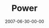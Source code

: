 ---
layout: message
category: message
series: "Fuel"
title: "Power"
date: 2007-06-30-00-00
message_id: 12
audio: "http://s3.amazonaws.com/crossroads-media/messages/audio/FUEL_03_07-01-07_Wells.mp3"
audio-duration: "43:01"
explicit: false
---